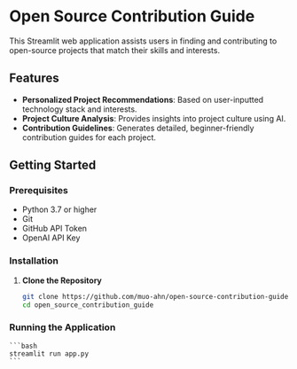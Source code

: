 # Open Source Contribution Guide

This Streamlit web application assists users in finding and contributing to open-source projects that match their skills and interests.

## Features

- **Personalized Project Recommendations**: Based on user-inputted technology stack and interests.
- **Project Culture Analysis**: Provides insights into project culture using AI.
- **Contribution Guidelines**: Generates detailed, beginner-friendly contribution guides for each project.

## Getting Started

### Prerequisites

- Python 3.7 or higher
- Git
- GitHub API Token
- OpenAI API Key

### Installation

1. **Clone the Repository**

   ```bash
   git clone https://github.com/muo-ahn/open-source-contribution-guide
   cd open_source_contribution_guide

### Running the Application

    ```bash
    streamlit run app.py
    ```